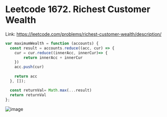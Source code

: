 # Leetcode 1672. Richest Customer Wealth


Link: https://leetcode.com/problems/richest-customer-wealth/description/

```js
var maximumWealth = function (accounts) {
  const result = accounts.reduce((acc, cur) => {
    cur = cur.reduce((innerAcc, innerCur)=> {
        return innerAcc + innerCur
    })
    acc.push(cur)
    
    return acc 
  }, []);

  const returnVal= Math.max(...result)
  return returnVal 
};
```

![image](https://user-images.githubusercontent.com/59503331/215898079-87c6c5ec-e1a9-482d-b95c-195f644d9737.png)
